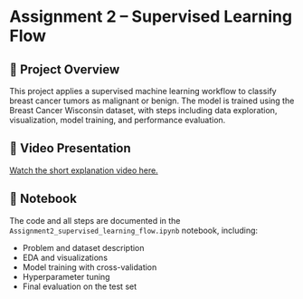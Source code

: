# Assignment 2 – Supervised Learning Flow

## 🧠 Project Overview
This project applies a supervised machine learning workflow to classify breast cancer tumors as malignant or benign.
The model is trained using the Breast Cancer Wisconsin dataset, with steps including data exploration, visualization, model training, and performance evaluation.

## 🎥 Video Presentation
[Watch the short explanation video here.](https://www.youtube.com/watch?v=REPLACE_WITH_YOUR_LINK)

## 📁 Notebook
The code and all steps are documented in the `Assignment2_supervised_learning_flow.ipynb` notebook, including:
- Problem and dataset description
- EDA and visualizations
- Model training with cross-validation
- Hyperparameter tuning
- Final evaluation on the test set

